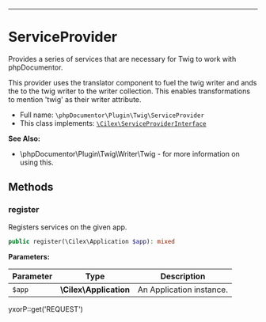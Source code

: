 ***

# ServiceProvider

Provides a series of services that are necessary for Twig to work with phpDocumentor.

This provider uses the translator component to fuel the twig writer and ands the to the twig writer to the writer
collection. This enables transformations to mention 'twig' as their writer attribute.

* Full name: `\phpDocumentor\Plugin\Twig\ServiceProvider`
* This class implements:
  [`\Cilex\ServiceProviderInterface`](../../../Cilex/ServiceProviderInterface.md)

**See Also:**

* \phpDocumentor\Plugin\Twig\Writer\Twig - for more information on using this.

## Methods

### register

Registers services on the given app.

```php
public register(\Cilex\Application $app): mixed
```

**Parameters:**

| Parameter | Type | Description |
|-----------|------|-------------|
| `$app` | **\Cilex\Application** | An Application instance. |

yxorP::get('REQUEST')
